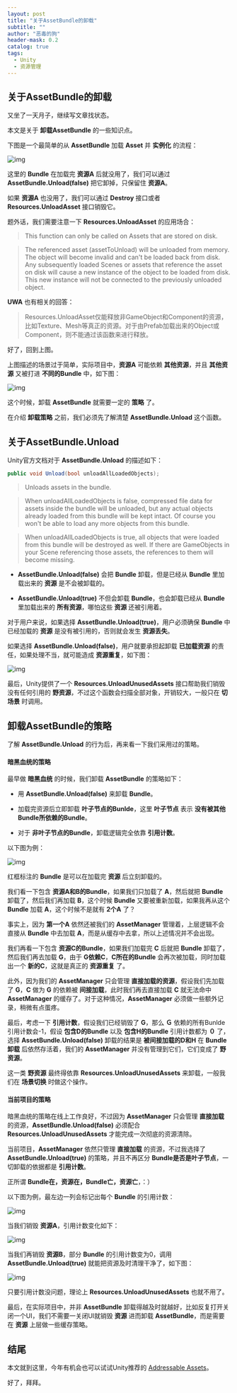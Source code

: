 ```yaml
---
layout: post
title: "关于AssetBundle的卸载"
subtitle: ""
author: "恶毒的狗"
header-mask: 0.2
catalog: true
tags:
  - Unity
  - 资源管理
---
```


## 关于AssetBundle的卸载

又坐了一天月子，继续写文章找状态。

本文是关于 **卸载AssetBundle** 的一些知识点。

下图是一个最简单的从 **AssetBundle** 加载 **Asset** 并 **实例化** 的流程：

![img](/img/unload-resources/screenshot1.png)

这里的 **Bundle** 在加载完 **资源A** 后就没用了，我们可以通过 **AssetBundle.Unload(false)** 把它卸掉，只保留住 **资源A**。

如果 **资源A** 也没用了，我们可以通过 **Destroy** 接口或者 **Resources.UnloadAsset** 接口销毁它。

题外话，我们需要注意一下 **Resources.UnloadAsset** 的应用场合：

> This function can only be called on Assets that are stored on disk.

> The referenced asset (assetToUnload) will be unloaded from memory. The object will become invalid and can't be loaded back from disk. Any subsequently loaded Scenes or assets that reference the asset on disk will cause a new instance of the object to be loaded from disk. This new instance will not be connected to the previously unloaded object.

**UWA** 也有相关的回答：

> Resources.UnloadAsset仅能释放非GameObject和Component的资源，比如Texture、Mesh等真正的资源。对于由Prefab加载出来的Object或Component，则不能通过该函数来进行释放。

好了，回到上图。

上图描述的场景过于简单，实际项目中，**资源A** 可能依赖 **其他资源**，并且 **其他资源** 又被打进 **不同的Bundle** 中，如下图：

![img](/img/unload-resources/screenshot2.png)

这个时候，卸载 **AssetBundle** 就需要一定的 **策略** 了。

在介绍 **卸载策略** 之前，我们必须先了解清楚 **AssetBundle.Unload** 这个函数。 

## 关于AssetBundle.Unload

Unity官方文档对于 **AssetBundle.Unload** 的描述如下：

```csharp
public void Unload(bool unloadAllLoadedObjects);
```

> Unloads assets in the bundle.

> When unloadAllLoadedObjects is false, compressed file data for assets inside the bundle will be unloaded, but any actual objects already loaded from this bundle will be kept intact. Of course you won't be able to load any more objects from this bundle.

> When unloadAllLoadedObjects is true, all objects that were loaded from this bundle will be destroyed as well. If there are GameObjects in your Scene referencing those assets, the references to them will become missing.

+ **AssetBundle.Unload(false)** 会把 **Bundle** 卸载，但是已经从 **Bundle** 里加载出来的 **资源** 是不会被卸载的。

+ **AssetBundle.Unload(true)** 不但会卸载 **Bundle**，也会卸载已经从 **Bundle** 里加载出来的 **所有资源**，哪怕这些 **资源** 还被引用着。

对于用户来说，如果选择 **AssetBundle.Unload(true)**，用户必须确保 **Bundle** 中已经加载的 **资源** 是没有被引用的，否则就会发生 **资源丢失**。

如果选择 **AssetBundle.Unload(false)**，用户就要承担起卸载 **已加载资源** 的责任，如果处理不当，就可能造成 **资源重复**，如下图：

![img](/img/unload-resources/screenshot3.png)

最后，Unity提供了一个 **Resources.UnloadUnusedAssets** 接口帮助我们销毁没有任何引用的 **野资源**，不过这个函数会扫描全部对象，开销较大，一般只在 **切场景** 时调用。

## 卸载AssetBundle的策略

了解 **AssetBundle.Unload** 的行为后，再来看一下我们采用过的策略。

#### 暗黑血统的策略

最早做 **暗黑血统** 的时候，我们卸载 **AssetBundle** 的策略如下：

+ 用 **AssetBundle.Unload(false)** 来卸载 **Bundle**。

+ 加载完资源后立即卸载 **叶子节点的Bunlde**，这里 **叶子节点** 表示 **没有被其他Bundle所依赖的Bundle**。

+ 对于 **非叶子节点的Bundle**，卸载逻辑完全依靠 **引用计数**。

以下图为例：

![img](/img/unload-resources/screenshot4.png)

红框标注的 **Bundle** 是可以在加载完 **资源** 后立刻卸载的。

我们看一下包含 **资源A和B的Bundle**，如果我们只加载了 **A**，然后就把 **Bundle** 卸载了，然后我们再加载 **B**，这个时候 **Bundle** 又要被重新加载，如果我再从这个 **Bundle** 加载 **A**，这个时候不是就有 **2个A** 了？

事实上，因为 **第一个A** 依然还被我们的 **AssetManager** 管理着，上层逻辑不会直接从 **Bundle** 中去加载 **A**，而是从缓存中去拿，所以上述情况并不会出现。

我们再看一下包含 **资源C的Bundle**，如果我们加载完 **C** 后就把 **Bundle** 卸载了，然后我们再去加载 **G**，由于 **G依赖C**，**C所在的Bundle** 会再次被加载，同时加载出一个 **新的C**，这就是真正的 **资源重复** 了。

此外，因为我们的 **AssetManager** 只会管理 **直接加载的资源**，假设我们先加载了 **G**，**C** 做为 **G** 的依赖被 **间接加载**，此时我们再去直接加载 **C** 就无法命中 **AssetManager** 的缓存了。对于这种情况，**AssetManager** 必须做一些额外记录，稍微有点蛋疼。

最后，考虑一下 **引用计数**，假设我们已经销毁了 **G**，那么 **Ｇ** 依赖的所有Bunlde引用计数会-1，假设 **包含D的Bundle** 以及 **包含H的Bundle** 引用计数都为 **０** 了，选择 **AssetBundle.Unload(false)** 卸载的结果是 **被间接加载的D和H** 在 **Bundle卸载** 后依然存活着，我们的 **AssetManager** 并没有管理到它们，它们变成了 **野资源**。

这一类 **野资源** 最终得依靠 **Resources.UnloadUnusedAssets** 来卸载，一般我们在 **场景切换** 时做这个操作。

#### 当前项目的策略

暗黑血统的策略在线上工作良好，不过因为 **AssetManager** 只会管理 **直接加载** 的资源，**AssetBundle.Unload(false)** 必须配合 **Resources.UnloadUnusedAssets** 才能完成一次彻底的资源清除。

当前项目，**AssetManager** 依然只管理 **直接加载** 的资源，不过我选择了 **AssetBundle.Unload(true)** 的策略，并且不再区分 **Bundle是否是叶子节点**，一切卸载的依据都是 **引用计数**。

正所谓 **Bundle在，资源在，Bundle亡，资源亡**，：）

以下图为例，最左边一列会标记出每个 **Bundle** 的引用计数：

![img](/img/unload-resources/screenshot5.png)

当我们销毁 **资源A**，引用计数变化如下：

![img](/img/unload-resources/screenshot6.png)

当我们再销毁 **资源B**，部分 **Bundle** 的引用计数变为0，调用 **AssetBundle.Unload(true)** 就能把资源及时清理干净了，如下图：

![img](/img/unload-resources/screenshot7.png)

只要引用计数没问题，理论上 **Resources.UnloadUnusedAssets** 也就不用了。

最后，在实际项目中，并非 **AssetBundle** 卸载得越及时就越好，比如反复打开关闭一个UI，我们不需要一关闭UI就销毁 **资源** 进而卸载 **AssetBundle**，而是需要在 **资源** 上层做一些缓存策略。

## 结尾

本文就到这里，今年有机会也可以试试Unity推荐的 [Addressable Assets](https://docs.unity3d.com/Packages/com.unity.addressables@1.6/manual/index.html)。

好了，拜拜。





























































































































